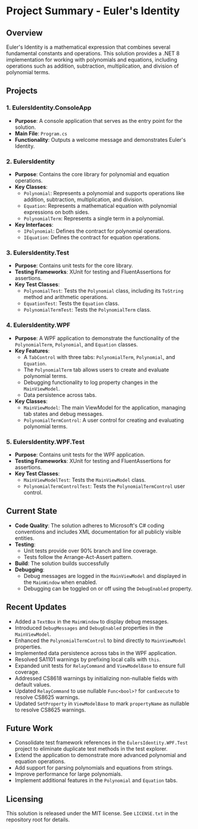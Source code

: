 ﻿# Project Summary - Euler's Identity

## Overview
Euler's Identity is a mathematical expression that combines several fundamental constants and operations. This solution provides a .NET 8 implementation for working with polynomials and equations, including operations such as addition, subtraction, multiplication, and division of polynomial terms.

## Projects

### 1. EulersIdentity.ConsoleApp
- **Purpose**: A console application that serves as the entry point for the solution.
- **Main File**: `Program.cs`
- **Functionality**: Outputs a welcome message and demonstrates Euler's Identity.

### 2. EulersIdentity
- **Purpose**: Contains the core library for polynomial and equation operations.
- **Key Classes**:
  - `Polynomial`: Represents a polynomial and supports operations like addition, subtraction, multiplication, and division.
  - `Equation`: Represents a mathematical equation with polynomial expressions on both sides.
  - `PolynomialTerm`: Represents a single term in a polynomial.
- **Key Interfaces**:
  - `IPolynomial`: Defines the contract for polynomial operations.
  - `IEquation`: Defines the contract for equation operations.

### 3. EulersIdentity.Test
- **Purpose**: Contains unit tests for the core library.
- **Testing Frameworks**: XUnit for testing and FluentAssertions for assertions.
- **Key Test Classes**:
  - `PolynomialTest`: Tests the `Polynomial` class, including its `ToString` method and arithmetic operations.
  - `EquationTest`: Tests the `Equation` class.
  - `PolynomialTermTest`: Tests the `PolynomialTerm` class.

### 4. EulersIdentity.WPF
- **Purpose**: A WPF application to demonstrate the functionality of the `PolynomialTerm`, `Polynomial`, and `Equation` classes.
- **Key Features**:
  - A `TabControl` with three tabs: `PolynomialTerm`, `Polynomial`, and `Equation`.
  - The `PolynomialTerm` tab allows users to create and evaluate polynomial terms.
  - Debugging functionality to log property changes in the `MainViewModel`.
  - Data persistence across tabs.
- **Key Classes**:
  - `MainViewModel`: The main ViewModel for the application, managing tab states and debug messages.
  - `PolynomialTermControl`: A user control for creating and evaluating polynomial terms.

### 5. EulersIdentity.WPF.Test
- **Purpose**: Contains unit tests for the WPF application.
- **Testing Frameworks**: XUnit for testing and FluentAssertions for assertions.
- **Key Test Classes**:
  - `MainViewModelTest`: Tests the `MainViewModel` class.
  - `PolynomialTermControlTest`: Tests the `PolynomialTermControl` user control.

## Current State
- **Code Quality**: The solution adheres to Microsoft's C# coding conventions and includes XML documentation for all publicly visible entities.
- **Testing**:
  - Unit tests provide over 90% branch and line coverage.
  - Tests follow the Arrange-Act-Assert pattern.
- **Build**: The solution builds successfully
- **Debugging**:
  - Debug messages are logged in the `MainViewModel` and displayed in the `MainWindow` when enabled.
  - Debugging can be toggled on or off using the `DebugEnabled` property.

## Recent Updates
- Added a `TextBox` in the `MainWindow` to display debug messages.
- Introduced `DebugMessages` and `DebugEnabled` properties in the `MainViewModel`.
- Enhanced the `PolynomialTermControl` to bind directly to `MainViewModel` properties.
- Implemented data persistence across tabs in the WPF application.
- Resolved SA1101 warnings by prefixing local calls with `this`.
- Expanded unit tests for `RelayCommand` and `ViewModelBase` to ensure full coverage.
- Addressed CS8618 warnings by initializing non-nullable fields with default values.
- Updated `RelayCommand` to use nullable `Func<bool>?` for `canExecute` to resolve CS8625 warnings.
- Updated `SetProperty` in `ViewModelBase` to mark `propertyName` as nullable to resolve CS8625 warnings.

## Future Work
- Consolidate test framework references in the `EulersIdentity.WPF.Test` project to eliminate duplicate test methods in the test explorer.
- Extend the application to demonstrate more advanced polynomial and equation operations.
- Add support for parsing polynomials and equations from strings.
- Improve performance for large polynomials.
- Implement additional features in the `Polynomial` and `Equation` tabs.

## Licensing
This solution is released under the MIT license. See `LICENSE.txt` in the repository root for details.

